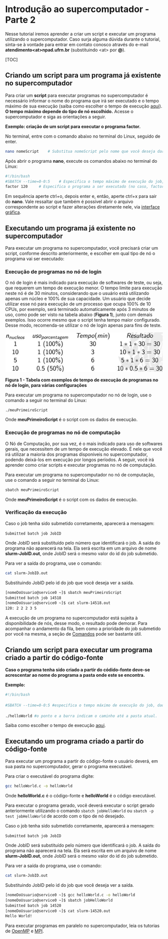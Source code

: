 # Introdução ao supercomputador - Parte&nbsp;2

Nesse tutorial iremos aprender a criar um script e executar um programa utilizando o supercomputador. Caso surja alguma dúvida durante o tutorial, sinta-se à vontade para entrar em contato conosco através do e-mail **atendimento\<at>npad.ufrn.br** (substituindo \<at> por **@**).

[TOC]

## Criando um script para um programa já existente no supercomputador

Para criar um **script** para executar programas no supercomputador é necessário informar o nome do programa que irá ser executado e o tempo máximo de sua execução (saiba como escolher o tempo de execução [aqui](http://npad.ufrn.br/tutoriais/introducao-parte3.php#backfill)). **O tempo máximo depende do tipo de nó escolhido.** Acesse o supercomputador e siga as orientações a seguir.

**Exemplo: criação de um script para executar o programa factor.**

No terminal, entre com o comando abaixo no terminal do Linux, seguido de enter.

```bash
nano nomeScript    # Substitua nomeScript pelo nome que você deseja dar ao seu script
```

Após abrir o programa **nano**, execute os comandos abaixo no terminal do Linux:

```bash
#!/bin/bash
#SBATCH --time=0-0:5    # Especifica o tempo máximo de execução do job, dado no padrão dias-horas:minutos
factor 120     # Especifica o programa a ser executado (no caso, factor) e o parâmetro de entrada (120)
```

Em sequência aperte ctrl+o, depois enter e, então, aperte ctrl+x para sair do **nano**. Vale ressaltar que também é possível abrir o arquivo correspondente ao script e fazer alterações diretamente nele, via [interface gráfica](superpc_introduction_part_1.md#atraves-de-uma-interface-grafica).

## Executando um programa já existente no supercomputador

Para executar um programa no supercomputador, você precisará criar um script, conforme descrito anteriormente, e escolher em qual tipo de nó o programa vai ser executado:

### Execução de programas no nó de login

O nó de login é mais indicado para execução de softwares de teste, ou seja, que requerem um tempo de execução menor. O tempo limite para execução neste nó é de 30 minutos, considerando que o usuário está utilizando apenas um núcleo e 100% de sua capacidade. Um usuário que decide utilizar esse nó para execução de um processo que ocupa 100% de 10 CPUs, por exemplo, será terminado automaticamente após 3 minutos de uso, como pode ser visto na tabela abaixo (**Figura 1**), junto com demais exemplos. Isso ocorre mesmo que o script tenha tempo maior configurado. Desse modo, recomenda-se utilizar o nó de login apenas para fins de teste.

![Figura 1](../../assets/superpc_introduction_part_2/Tabela_Uso_Noh_Login.jpg)

**Figura 1 - Tabela com exemplos de tempo de execução de programas no nó de login, para várias configurações**

Para executar um programa no supercomputador no nó de login, use o comando a seguir no terminal do Linux:

```bash
./meuPrimeiroScript
```

Onde **meuPrimeiroScript** é o script com os dados de execução.

### Execução de programas no nó de computação

O Nó de Computação, por sua vez, é o mais indicado para uso de softwares gerais, que necessitem de um tempo de execução elevado. É nele que você irá utilizar a maioria dos programas disponíveis no supercomputador, podendo deixá-los em execução por longos períodos. A seguir, você irá aprender como criar scripts e executar programas no nó de computação.

Para executar um programa no supercomputador no nó de computação, use o comando a seguir no terminal do Linux:

```bash
sbatch meuPrimeiroScript
```

Onde **meuPrimeiroScript** é o script com os dados de execução.

### Verificação da execução

Caso o job tenha sido submetido corretamente, aparecerá a mensagem:

`Submitted batch job JobID`

Onde JobID será substituído pelo número que identificará o job. A saída do programa não aparecerá na tela. Ela será escrita em um arquivo de nome **slurm-JobID.out**, onde JobID será o mesmo valor do id do job submetido.

Para ver a saída do programa, use o comando:

```bash
cat slurm-JobID.out
```

Substituindo JobID pelo id do job que você deseja ver a saída.

```bash
[nomeDoUsuario@service0 ~]$ sbatch meuPrimeiroScript
Submitted batch job 14518
[nomeDoUsuario@service0 ~]$ cat slurm-14518.out
120: 2 2 2 3 5
```

A execução de um programa no supercomputador está sujeita à disponibilidade de nós, desse modo, o resultado pode demorar. Para acompanhar o andamento da fila, bem como a prioridade do job submetido por você na mesma, a seção de [Comandos](/intermediate/slurm_commands.md) pode ser bastante útil.

## Criando um script para executar um programa criado a partir do código-fonte

**Caso o programa tenha sido criado a partir do códido-fonte deve-se acrescentar ao nome do programa a pasta onde este se encontra.**

**Exemplo:**

```bash
#!/bin/bash

#SBATCH --time=0-0:5 #especifica o tempo máximo de execução do job, dado no padrão dias-horas:minutos

./helloWorld #o ponto e a barra indicam o caminho até a pasta atual.
```

Saiba como escolher o tempo de execução [aqui](/intermediate/superpc_introduction_part_3.md#backfill-e-escolha-do-tempo-de-execução).

## Executando um programa criado a partir do código-fonte

Para executar um programa a partir do código-fonte o usuário deverá, em sua pasta no supercomputador, gerar o programa executável.

Para criar o executável do programa digite:

```bash
gcc helloWorld.c -o helloWorld
```

Onde **helloWorld.c** é o código-fonte e **helloWorld** é o código executável.

Para executar o programa gerado, você deverá executar o script gerado anteriormente utilizando o comando `sbatch jobHelloWorld` ou `sbatch -p test jobHelloWorld` de acordo com o tipo de nó desejado.

Caso o job tenha sido submetido corretamente, aparecerá a mensagem:

`Submitted batch job JobID`

Onde JobID será substituído pelo número que identificará o job. A saída do programa não aparecerá na tela. Ela será escrita em um arquivo de nome **slurm-JobID.out**, onde JobID será o mesmo valor do id do job submetido.

Para ver a saída do programa, use o comando:

```bash
cat slurm-JobID.out
```

Substituindo JobID pelo id do job que você deseja ver a saída.

```bash
[nomeDoUsuario@service0 ~]$ gcc helloWorld.c -o helloWorld
[nomeDoUsuario@service0 ~]$ sbatch jobHelloWorld
Submitted batch job 14520
[nomeDoUsuario@service0 ~]$ cat slurm-14520.out
Hello World!
```

Para executar programas em paralelo no supercomputador, leia os tutorias de [OpenMP](/advanced/openmp_tutorial.md) e [MPI](/advanced/mpi_tutorial.md).
